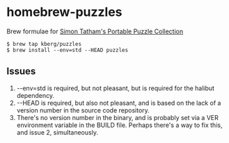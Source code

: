 homebrew-puzzles
================

Brew formulae for [Simon Tatham's Portable Puzzle Collection](http://www.chiark.greenend.org.uk/~sgtatham/puzzles/)

    $ brew tap kberg/puzzles
    $ brew install --env=std --HEAD puzzles

Issues
------
  1. --env=std is required, but not pleasant, but is required for the halibut dependency.
  2. --HEAD is required, but also not pleasant, and is based on the lack of a version number in the source code repository.
  3. There's no version number in the binary, and is probably set via a VER environment variable in the BUILD file. Perhaps there's a way to fix this, and issue 2, simultaneously.

